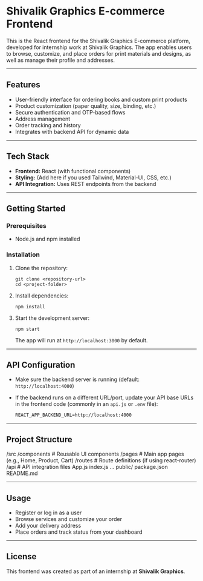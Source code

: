 # Shivalik Graphics E-commerce Frontend

This is the React frontend for the Shivalik Graphics E-commerce platform, developed for internship work at Shivalik Graphics. The app enables users to browse, customize, and place orders for print materials and designs, as well as manage their profile and addresses.

---

## Features

- User-friendly interface for ordering books and custom print products
- Product customization (paper quality, size, binding, etc.)
- Secure authentication and OTP-based flows
- Address management
- Order tracking and history
- Integrates with backend API for dynamic data

---

## Tech Stack

- **Frontend:** React (with functional components)
- **Styling:** (Add here if you used Tailwind, Material-UI, CSS, etc.)
- **API Integration:** Uses REST endpoints from the backend

---

## Getting Started

### Prerequisites

- Node.js and npm installed

### Installation

1. Clone the repository:
    ```
    git clone <repository-url>
    cd <project-folder>
    ```

2. Install dependencies:
    ```
    npm install
    ```

3. Start the development server:
    ```
    npm start
    ```

    The app will run at `http://localhost:3000` by default.

---

## API Configuration

- Make sure the backend server is running (default: `http://localhost:4000`)
- If the backend runs on a different URL/port, update your API base URLs in the frontend code (commonly in an `api.js` or `.env` file):

    ```
    REACT_APP_BACKEND_URL=http://localhost:4000
    ```

---

## Project Structure

/src
/components # Reusable UI components
/pages # Main app pages (e.g., Home, Product, Cart)
/routes # Route definitions (if using react-router)
/api # API integration files
App.js
index.js
...
public/
package.json
README.md


---

## Usage

- Register or log in as a user
- Browse services and customize your order
- Add your delivery address
- Place orders and track status from your dashboard

---

## License

This frontend was created as part of an internship at **Shivalik Graphics**.
